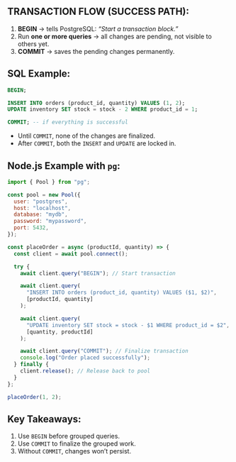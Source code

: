 ## TRANSACTION FLOW (SUCCESS PATH):

1. **BEGIN** → tells PostgreSQL: _“Start a transaction block.”_
2. Run **one or more queries** → all changes are pending, not visible to others yet.
3. **COMMIT** → saves the pending changes permanently.

## SQL Example:

```sql
BEGIN;

INSERT INTO orders (product_id, quantity) VALUES (1, 2);
UPDATE inventory SET stock = stock - 2 WHERE product_id = 1;

COMMIT; -- if everything is successful
```

- Until `COMMIT`, none of the changes are finalized.
- After `COMMIT`, both the `INSERT` and `UPDATE` are locked in.

## Node.js Example with `pg`:

```javascript
import { Pool } from "pg";

const pool = new Pool({
  user: "postgres",
  host: "localhost",
  database: "mydb",
  password: "mypassword",
  port: 5432,
});

const placeOrder = async (productId, quantity) => {
  const client = await pool.connect();

  try {
    await client.query("BEGIN"); // Start transaction

    await client.query(
      "INSERT INTO orders (product_id, quantity) VALUES ($1, $2)",
      [productId, quantity]
    );

    await client.query(
      "UPDATE inventory SET stock = stock - $1 WHERE product_id = $2",
      [quantity, productId]
    );

    await client.query("COMMIT"); // Finalize transaction
    console.log("Order placed successfully");
  } finally {
    client.release(); // Release back to pool
  }
};

placeOrder(1, 2);
```

## Key Takeaways:

1. Use `BEGIN` before grouped queries.
2. Use `COMMIT` to finalize the grouped work.
3. Without `COMMIT`, changes won’t persist.
